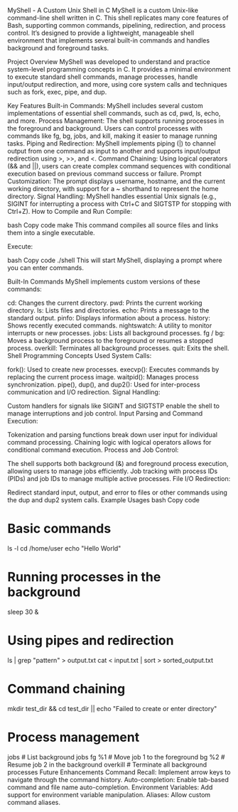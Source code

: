 MyShell - A Custom Unix Shell in C
MyShell is a custom Unix-like command-line shell written in C. This shell replicates many core features of Bash, supporting common commands, pipelining, redirection, and process control. It’s designed to provide a lightweight, manageable shell environment that implements several built-in commands and handles background and foreground tasks.

Project Overview
MyShell was developed to understand and practice system-level programming concepts in C. It provides a minimal environment to execute standard shell commands, manage processes, handle input/output redirection, and more, using core system calls and techniques such as fork, exec, pipe, and dup.

Key Features
Built-in Commands: MyShell includes several custom implementations of essential shell commands, such as cd, pwd, ls, echo, and more.
Process Management: The shell supports running processes in the foreground and background. Users can control processes with commands like fg, bg, jobs, and kill, making it easier to manage running tasks.
Piping and Redirection: MyShell implements piping (|) to channel output from one command as input to another and supports input/output redirection using >, >>, and <.
Command Chaining: Using logical operators (&& and ||), users can create complex command sequences with conditional execution based on previous command success or failure.
Prompt Customization: The prompt displays username, hostname, and the current working directory, with support for a ~ shorthand to represent the home directory.
Signal Handling: MyShell handles essential Unix signals (e.g., SIGINT for interrupting a process with Ctrl+C and SIGTSTP for stopping with Ctrl+Z).
How to Compile and Run
Compile:

bash
Copy code
make
This command compiles all source files and links them into a single executable.

Execute:

bash
Copy code
./shell
This will start MyShell, displaying a prompt where you can enter commands.

Built-In Commands
MyShell implements custom versions of these commands:

cd: Changes the current directory.
pwd: Prints the current working directory.
ls: Lists files and directories.
echo: Prints a message to the standard output.
pinfo: Displays information about a process.
history: Shows recently executed commands.
nightswatch: A utility to monitor interrupts or new processes.
jobs: Lists all background processes.
fg / bg: Moves a background process to the foreground or resumes a stopped process.
overkill: Terminates all background processes.
quit: Exits the shell.
Shell Programming Concepts Used
System Calls:

fork(): Used to create new processes.
execvp(): Executes commands by replacing the current process image.
waitpid(): Manages process synchronization.
pipe(), dup(), and dup2(): Used for inter-process communication and I/O redirection.
Signal Handling:

Custom handlers for signals like SIGINT and SIGTSTP enable the shell to manage interruptions and job control.
Input Parsing and Command Execution:

Tokenization and parsing functions break down user input for individual command processing.
Chaining logic with logical operators allows for conditional command execution.
Process and Job Control:

The shell supports both background (&) and foreground process execution, allowing users to manage jobs efficiently.
Job tracking with process IDs (PIDs) and job IDs to manage multiple active processes.
File I/O Redirection:

Redirect standard input, output, and error to files or other commands using the dup and dup2 system calls.
Example Usages
bash
Copy code
# Basic commands
ls -l
cd /home/user
echo "Hello World"

# Running processes in the background
sleep 30 &

# Using pipes and redirection
ls | grep "pattern" > output.txt
cat < input.txt | sort > sorted_output.txt

# Command chaining
mkdir test_dir && cd test_dir || echo "Failed to create or enter directory"

# Process management
jobs           # List background jobs
fg %1          # Move job 1 to the foreground
bg %2          # Resume job 2 in the background
overkill       # Terminate all background processes
Future Enhancements
Command Recall: Implement arrow keys to navigate through the command history.
Auto-completion: Enable tab-based command and file name auto-completion.
Environment Variables: Add support for environment variable manipulation.
Aliases: Allow custom command aliases.